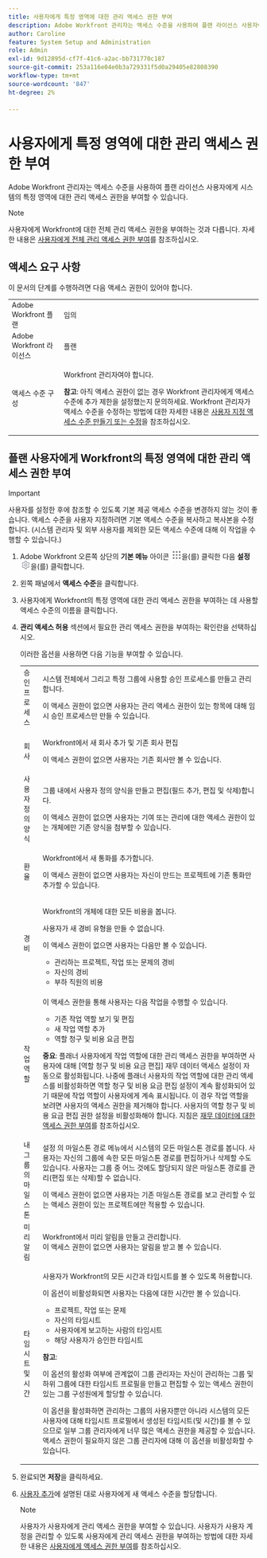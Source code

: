 ```yaml
---
title: 사용자에게 특정 영역에 대한 관리 액세스 권한 부여
description: Adobe Workfront 관리자는 액세스 수준을 사용하여 플랜 라이선스 사용자에게 시스템의 특정 영역에 대한 관리 액세스 권한을 부여할 수 있습니다.
author: Caroline
feature: System Setup and Administration
role: Admin
exl-id: 9d12895d-cf7f-41c6-a2ac-bb731770c187
source-git-commit: 253a116e04e0b3a729331f5d0a29405e82808390
workflow-type: tm+mt
source-wordcount: '847'
ht-degree: 2%

---
```


# 사용자에게 특정 영역에 대한 관리 액세스 권한 부여

<!--Linked in several places, do not rename or change URL.-->

Adobe Workfront 관리자는 액세스 수준을 사용하여 플랜 라이선스 사용자에게 시스템의 특정 영역에 대한 관리 액세스 권한을 부여할 수 있습니다.

>[!NOTE]
>
>사용자에게 Workfront에 대한 전체 관리 액세스 권한을 부여하는 것과 다릅니다. 자세한 내용은 [사용자에게 전체 관리 액세스 권한 부여](../../../administration-and-setup/add-users/configure-and-grant-access/grant-a-user-full-administrative-access.md)를 참조하십시오&#x200B;.

## 액세스 요구 사항

이 문서의 단계를 수행하려면 다음 액세스 권한이 있어야 합니다.

<table style="table-layout:auto"> 
 <col> 
 <col> 
 <tbody> 
  <tr> 
   <td role="rowheader">Adobe Workfront 플랜</td> 
   <td>임의</td> 
  </tr> 
  <tr> 
   <td role="rowheader">Adobe Workfront 라이선스</td> 
   <td>플랜</td> 
  </tr> 
  <tr> 
   <td role="rowheader">액세스 수준 구성</td> 
   <td> <p>Workfront 관리자여야 합니다.</p> <p><b>참고</b>: 아직 액세스 권한이 없는 경우 Workfront 관리자에게 액세스 수준에 추가 제한을 설정했는지 문의하세요. Workfront 관리자가 액세스 수준을 수정하는 방법에 대한 자세한 내용은 <a href="../../../administration-and-setup/add-users/configure-and-grant-access/create-modify-access-levels.md" class="MCXref xref" data-mc-variable-override="">사용자 지정 액세스 수준 만들기 또는 수정</a>을 참조하십시오.</p> </td> 
  </tr> 
 </tbody> 
</table>

## 플랜 사용자에게 Workfront의 특정 영역에 대한 관리 액세스 권한 부여

>[!IMPORTANT]
>
>사용자를 설정한 후에 참조할 수 있도록 기본 제공 액세스 수준을 변경하지 않는 것이 좋습니다. 액세스 수준을 사용자 지정하려면 기본 액세스 수준을 복사하고 복사본을 수정합니다. (시스템 관리자 및 외부 사용자를 제외한 모든 액세스 수준에 대해 이 작업을 수행할 수 있습니다.)

1. Adobe Workfront 오른쪽 상단의 **기본 메뉴** 아이콘 ![](assets/main-menu-icon.png)을(를) 클릭한 다음 **설정** ![](assets/gear-icon-settings.png)을(를) 클릭합니다.

1. 왼쪽 패널에서 **액세스 수준**&#x200B;을 클릭합니다.
1. 사용자에게 Workfront의 특정 영역에 대한 관리 액세스 권한을 부여하는 데 사용할 액세스 수준의 이름을 클릭합니다.
1. **관리 액세스 허용** 섹션에서 필요한 관리 액세스 권한을 부여하는 확인란을 선택하십시오.

   이러한 옵션을 사용하면 다음 기능을 부여할 수 있습니다.

   <table style="table-layout:auto"> 
    <col> 
    <col> 
    <tbody> 
     <tr> 
      <td role="rowheader">승인 프로세스</td> 
      <td><p>시스템 전체에서 그리고 특정 그룹에 사용할 승인 프로세스를 만들고 관리합니다.</p><p>이 액세스 권한이 없으면 사용자는 관리 액세스 권한이 있는 항목에 대해 임시 승인 프로세스만 만들 수 있습니다.</p></td> 
     </tr> 
     <tr> 
      <td role="rowheader">회사</td> 
      <td><p>Workfront에서 새 회사 추가 및 기존 회사 편집</p>
      <p>이 액세스 권한이 없으면 사용자는 기존 회사만 볼 수 있습니다.</p></td> 
     </tr> 
     <tr> 
      <td role="rowheader">사용자 정의 양식</td> 
      <td><p>그룹 내에서 사용자 정의 양식을 만들고 편집(필드 추가, 편집 및 삭제)합니다.</p><p>이 액세스 권한이 없으면 사용자는 기여 또는 관리에 대한 액세스 권한이 있는 개체에만 기존 양식을 첨부할 수 있습니다.</p></td> 
     </tr> 
     <tr> 
      <td role="rowheader">환율</td> 
      <td> <p>Workfront에서 새 통화를 추가합니다.</p> <p>이 액세스 권한이 없으면 사용자는 자신이 만드는 프로젝트에 기존 통화만 추가할 수 있습니다.</p> </td> 
     </tr> 
     <tr> 
      <td role="rowheader">경비</td> 
      <td><p>Workfront의 개체에 대한 모든 비용을 봅니다.</p><p>사용자가 새 경비 유형을 만들 수 없습니다.</p><p>이 액세스 권한이 없으면 사용자는 다음만 볼 수 있습니다.</p>
       <ul>
        <li>관리하는 프로젝트, 작업 또는 문제의 경비</li>
        <li>자신의 경비</li>
        <li>부하 직원의 비용</li>
       </ul></td> 
     </tr> 
     <tr> 
      <td role="rowheader">작업 역할</td> 
      <td> <p>이 액세스 권한을 통해 사용자는 다음 작업을 수행할 수 있습니다.</p> 
       <ul> 
        <li>기존 작업 역할 보기 및 편집</li> 
        <li>새 작업 역할 추가</li> 
        <li>역할 청구 및 비용 요금 편집</li> 
       </ul> <p><b>중요</b>: 플래너 사용자에게 작업 역할에 대한 관리 액세스 권한을 부여하면 사용자에 대해 [역할 청구 및 비용 요금 편집] 재무 데이터 액세스 설정이 자동으로 활성화됩니다. 나중에 플래너 사용자의 작업 역할에 대한 관리 액세스를 비활성화하면 역할 청구 및 비용 요금 편집 설정이 계속 활성화되어 있기 때문에 작업 역할이 사용자에게 계속 표시됩니다. 이 경우 작업 역할을 보려면 사용자의 액세스 권한을 제거해야 합니다. 사용자의 역할 청구 및 비용 요금 편집 권한 설정을 비활성화해야 합니다. 지침은 <a href="../../../administration-and-setup/add-users/configure-and-grant-access/grant-access-financial.md" class="MCXref xref">재무 데이터에 대한 액세스 권한 부여</a>를 참조하십시오.</p> </td> 
     </tr> 
     <tr> 
      <td role="rowheader">내 그룹의 마일스톤</td> 
      <td>설정 의 마일스톤 경로 메뉴에서 시스템의 모든 마일스톤 경로를 봅니다. 사용자는 자신의 그룹에 속한 모든 마일스톤 경로를 편집하거나 삭제할 수도 있습니다. 사용자는 그룹 중 어느 것에도 할당되지 않은 마일스톤 경로를 관리(편집 또는 삭제)할 수 없습니다.<br><p>이 액세스 권한이 없으면 사용자는 기존 마일스톤 경로를 보고 관리할 수 있는 액세스 권한이 있는 프로젝트에만 적용할 수 있습니다.</p></td> 
     </tr> 
     <tr> 
      <td role="rowheader">미리 알림</td> 
      <td>Workfront에서 미리 알림을 만들고 관리합니다.<br>이 액세스 권한이 없으면 사용자는 알림을 받고 볼 수 있습니다.</td> 
     </tr> 
     <tr> 
      <td role="rowheader">타임시트 및 시간</td> 
      <td> <p>사용자가 Workfront의 모든 시간과 타임시트를 볼 수 있도록 허용합니다.</p> <p>이 옵션이 비활성화되면 사용자는 다음에 대한 시간만 볼 수 있습니다.</p> 
       <ul> 
        <li>프로젝트, 작업 또는 문제</li> 
        <li>자신의 타임시트</li> 
        <li>사용자에게 보고하는 사람의 타임시트</li> 
        <li>해당 사용자가 승인한 타임시트</li> 
       </ul> <p><b>참고</b>:  <p>이 옵션의 활성화 여부에 관계없이 그룹 관리자는 자신이 관리하는 그룹 및 하위 그룹에 대한 타임시트 프로필을 만들고 편집할 수 있는 액세스 권한이 있는 그룹 구성원에게 할당할 수 있습니다.</p> <p>이 옵션을 활성화하면 관리하는 그룹의 사용자뿐만 아니라 시스템의 모든 사용자에 대해 타임시트 프로필에서 생성된 타임시트(및 시간)를 볼 수 있으므로 일부 그룹 관리자에게 너무 많은 액세스 권한을 제공할 수 있습니다. 액세스 권한이 필요하지 않은 그룹 관리자에 대해 이 옵션을 비활성화할 수 있습니다.</p> </p> </td> 
     </tr> 
    </tbody> 
   </table>

1. 완료되면 **저장**&#x200B;을 클릭하세요.
1. [사용자 추가](../../../administration-and-setup/add-users/create-and-manage-users/add-users.md)에 설명된 대로 사용자에게 새 액세스 수준을 할당합니다.

   >[!NOTE]
   >
   >사용자가 사용자에게 관리 액세스 권한을 부여할 수 있습니다. 사용자가 사용자 계정을 관리할 수 있도록 사용자에게 관리 액세스 권한을 부여하는 방법에 대한 자세한 내용은 [사용자에게 액세스 권한 부여](../../../administration-and-setup/add-users/configure-and-grant-access/grant-access-other-users.md)를 참조하십시오.
